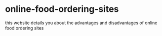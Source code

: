 # online-food-ordering-sites
this website details you about the advantages and disadvantages of online food ordering sites
